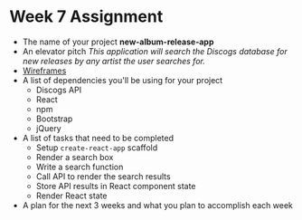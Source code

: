 # Week 7 Assignment

* The name of your project **new-album-release-app**
* An elevator pitch *This application will search the Discogs database for new releases by any artist the user searches for.*
* [Wireframes](https://wireframe.cc/NUz3OM)
* A list of dependencies you'll be using for your project
  * Discogs API
  * React
  * npm
  * Bootstrap
  * jQuery
* A list of tasks that need to be completed
  * Setup `create-react-app` scaffold
  * Render a search box
  * Write a search function
  * Call API to render the search results
  * Store API results in React component state
  * Render React state
* A plan for the next 3 weeks and what you plan to accomplish each week